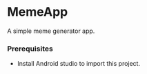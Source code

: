 # MemeApp
A simple meme generator app.

### Prerequisites
- Install Android studio to import this project.

